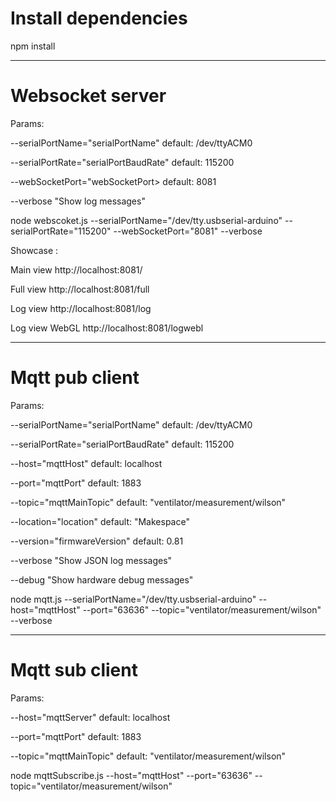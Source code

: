# Install dependencies
npm install

---
# Websocket server
Params:

--serialPortName="serialPortName"     default: /dev/ttyACM0

--serialPortRate="serialPortBaudRate" default: 115200

--webSocketPort="webSocketPort>       default: 8081

--verbose                             "Show log messages"


node webscoket.js --serialPortName="/dev/tty.usbserial-arduino"  --serialPortRate="115200" --webSocketPort="8081" --verbose

Showcase :

Main view      http://localhost:8081/

Full view      http://localhost:8081/full

Log view       http://localhost:8081/log

Log view WebGL http://localhost:8081/logwebl

---

# Mqtt pub client
Params:

--serialPortName="serialPortName"     default: /dev/ttyACM0

--serialPortRate="serialPortBaudRate" default: 115200

--host="mqttHost"                     default: localhost

--port="mqttPort"                     default: 1883

--topic="mqttMainTopic"               default: "ventilator/measurement/wilson"

--location="location"                 default: "Makespace"

--version="firmwareVersion"           default: 0.81

--verbose                             "Show JSON log messages"

--debug                               "Show hardware debug messages"


node mqtt.js   --serialPortName="/dev/tty.usbserial-arduino" --host="mqttHost" --port="63636" --topic="ventilator/measurement/wilson" --verbose

---

# Mqtt sub client
Params:

--host="mqttServer"                   default: localhost

--port="mqttPort"                     default: 1883

--topic="mqttMainTopic"               default: "ventilator/measurement/wilson"


node mqttSubscribe.js  --host="mqttHost" --port="63636" --topic="ventilator/measurement/wilson"